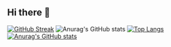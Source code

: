 ## Hi there 👋

[![GitHub Streak](https://streak-stats.demolab.com?user=Khjoooon&theme=transparent&hide_border=%EA%B1%B0%EC%A7%93&locale=ko)](https://git.io/streak-stats)
![Anurag's GitHub stats](https://github-readme-stats.vercel.app/api?username=Khjoooon&count_private=true)
[![Top Langs](https://github-readme-stats.vercel.app/api/top-langs/?username=Khjoooon&layout=compact)](https://github.com/yourusername/github-readme-stats)
[![Anurag's GitHub stats](https://github-readme-stats.vercel.app/api?username=Khjoooon)](https://github.com/yourusername/github-readme-stats)

<!--
**Khjoooon/Khjoooon** is a ✨ _special_ ✨ repository because its `README.md` (this file) appears on your GitHub profile.

Here are some ideas to get you started:

- 🔭 I’m currently working on ...
- 🌱 I’m currently learning ...
- 👯 I’m looking to collaborate on ...
- 🤔 I’m looking for help with ...
- 💬 Ask me about ...
- 📫 How to reach me: ...
- 😄 Pronouns: ...
- ⚡ Fun fact: ...
-->
